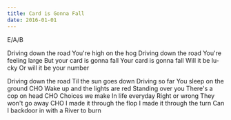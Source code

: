 ```yaml
---
title: Card is Gonna Fall	
date: 2016-01-01
---
```

E/A/B

Driving down the road 
You're high on the hog
Driving down the road
You're feeling large
But your card is gonna fall
Your card is gonna fall
Will it be lu-cky
Or will it be your number

Driving down the road
Til the sun goes down
Driving so far
You sleep on the ground
CHO
Wake up and 
the lights are red
Standing over you 
There's a cop on head
CHO
Choices we make
In life everyday
Right or wrong
They won't go away
CHO
I made it through the flop 
I made it through the turn
Can I backdoor in with a
River to burn
